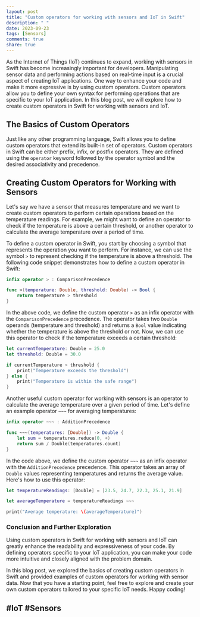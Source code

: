 ```yaml
---
layout: post
title: "Custom operators for working with sensors and IoT in Swift"
description: " "
date: 2023-09-23
tags: [Sensors]
comments: true
share: true
---
```


As the Internet of Things (IoT) continues to expand, working with sensors in Swift has become increasingly important for developers. Manipulating sensor data and performing actions based on real-time input is a crucial aspect of creating IoT applications. One way to enhance your code and make it more expressive is by using custom operators. Custom operators allow you to define your own syntax for performing operations that are specific to your IoT application. In this blog post, we will explore how to create custom operators in Swift for working with sensors and IoT.

## The Basics of Custom Operators

Just like any other programming language, Swift allows you to define custom operators that extend its built-in set of operators. Custom operators in Swift can be either prefix, infix, or postfix operators. They are defined using the `operator` keyword followed by the operator symbol and the desired associativity and precedence.

## Creating Custom Operators for Working with Sensors

Let's say we have a sensor that measures temperature and we want to create custom operators to perform certain operations based on the temperature readings. For example, we might want to define an operator to check if the temperature is above a certain threshold, or another operator to calculate the average temperature over a period of time.

To define a custom operator in Swift, you start by choosing a symbol that represents the operation you want to perform. For instance, we can use the symbol `>` to represent checking if the temperature is above a threshold. The following code snippet demonstrates how to define a custom operator in Swift:

```swift
infix operator > : ComparisonPrecedence

func >(temperature: Double, threshold: Double) -> Bool {
    return temperature > threshold
}
```

In the above code, we define the custom operator `>` as an infix operator with the `ComparisonPrecedence` precedence. The operator takes two `Double` operands (temperature and threshold) and returns a `Bool` value indicating whether the temperature is above the threshold or not. Now, we can use this operator to check if the temperature exceeds a certain threshold:

```swift
let currentTemperature: Double = 25.0
let threshold: Double = 30.0

if currentTemperature > threshold {
    print("Temperature exceeds the threshold")
} else {
    print("Temperature is within the safe range")
}
```

Another useful custom operator for working with sensors is an operator to calculate the average temperature over a given period of time. Let's define an example operator `~~~` for averaging temperatures:

```swift
infix operator ~~~ : AdditionPrecedence

func ~~~(temperatures: [Double]) -> Double {
    let sum = temperatures.reduce(0, +)
    return sum / Double(temperatures.count)
}
```

In the code above, we define the custom operator `~~~` as an infix operator with the `AdditionPrecedence` precedence. This operator takes an array of `Double` values representing temperatures and returns the average value. Here's how to use this operator:

```swift
let temperatureReadings: [Double] = [23.5, 24.7, 22.3, 25.1, 21.9]

let averageTemperature = temperatureReadings ~~~

print("Average temperature: \(averageTemperature)")
```

### Conclusion and Further Exploration

Using custom operators in Swift for working with sensors and IoT can greatly enhance the readability and expressiveness of your code. By defining operators specific to your IoT application, you can make your code more intuitive and closely aligned with the problem domain.

In this blog post, we explored the basics of creating custom operators in Swift and provided examples of custom operators for working with sensor data. Now that you have a starting point, feel free to explore and create your own custom operators tailored to your specific IoT needs. Happy coding!

## #IoT #Sensors